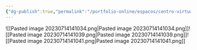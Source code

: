 ```yaml
---
{"dg-publish":true,"permalink":"/portfolio-online/espacos/centro-virtual-de-memoria-da-extensao/","tags":["💼/📍"],"created":"2024-02-05T11:59:48.498-03:00","updated":"2024-02-05T11:41:35.859-03:00"}
---
```


![[Pasted image 20230714141034.png\|Pasted image 20230714141034.png]]![[Pasted image 20230714141039.png\|Pasted image 20230714141039.png]]![[Pasted image 20230714141041.png\|Pasted image 20230714141041.png]]